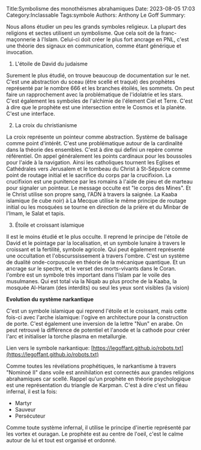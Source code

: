 Title:Symbolisme des monothéismes abrahamiques
Date: 2023-08-05 17:03
Category:Inclassable
Tags:symbole
Authors: Anthony Le Goff
Summary:

Nous allons étudier un peu les grands symboles religieux. La plupart des religions et sectes utilisent un symbolisme. Que cela soit de la franc-maçonnerie à l'Islam. Celui-ci doit créer le plus fort ancrage en PNL, c'est une théorie des signaux en communication, comme étant générique et invocation.

1. L'étoile de David du judaisme

Surement le plus étudié, on trouve beaucoup de documentation sur le net. C'est une abstraction du sceau (être scellé et traqué) des prophètes représenté par le nombre 666 et les branches étoilés, les sommets. On peut faire un rapprochement avec la problématique de l'idolatrie et les stars. C'est également les symboles de l'alchimie de l'élement Ciel et Terre. C'est à dire que le prophète est une intersection entre le Cosmos et la planète. C'est une interface.

2. La croix du christianisme

La croix représente un pointeur comme abstraction. Système de balisage comme point d'intérêt. C'est une problématique autour de la cardinalité dans la théorie des ensembles. C'est à dire qui defini un repère comme référentiel. On appel généralement les points cardinaux pour les boussoles pour l'aide à la navigation. Ainsi les catholiques tournent les Eglises et Cathédrales vers Jerusalem et le tombeau du Christ à St-Sépulcre comme point de routage initial et le sacrifice du corps par la crucifixion. La crucifixion est une punitence par les romains à l'aide de pieu et de marteau pour signaler un pointeur. Le message occulte est "le corps des Mines". Et le Christ utilise son propre sang, l'ADN à travers la saignée. La Kaaba islamique (le cube noir) à La Mecque utilise le même principe de routage initial ou les mosquées se tourne en direction de la prière et du Minbar de l'Imam, le Salat et tapis. 

3. Étoile et croissant islamique

Il est le moins étudié et le plus occulte. Il reprend le principe de l'étoile de David et le pointage par la localisation, et un symbole lunaire à travers le croissant et la fertilité, symbole agricole. Qui peut également représenté une occultation et l'obscurssissement à travers l'ombre. C'est un système de dualité onde-corpuscule en théorie de la mécanique quantique. Et un ancrage sur le spectre, et le verset des morts-vivants dans le Coran. l'ombre est un symbole très important dans l'Islam par le voile des musulmanes. Qui est total via la Niqab au plus proche de la Kaaba, la mosquée Al-Haram (des interdits) ou seul les yeux sont visibles (la vision)


**Evolution du système narkantique**

C'est un symbole islamique qui reprend l'étoile et le croissant, mais cette fois-ci avec l'arche islamique: l'ogive en architecture pour la construction de porte. C'est également une inversion de la lettre "Nun" en arabe. On peut retrouvé la différence de potentiel et l'anode et la cathode pour créer l'arc et initialiser la torche plasma en metallurgie.

Lien vers le symbole narkantique: [https://legoffant.github.io/robots.txt](https://legoffant.github.io/robots.txt)


Comme toutes les révélations prophétiques, le narkantisme à travers "Nominoé II" dans voile est annihilation est connectés aux grandes religions abrahamiques car scellé. Rappel qu'un prophète en théorie psychologique est une représentation du triangle de Karpman. C'est à dire c'est un fléau infernal, il est la fois:

* Martyr
* Sauveur
* Persécuteur

Comme toute système infernal, il utilise le principe d'inertie représenté par les vortex et ouragan. Le prophète est au centre de l'oeil, c'est le calme autour de lui et tout est organisé et ordonné.

